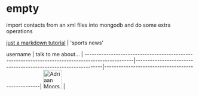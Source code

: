 # empty
import contacts from an xml files into mongodb and do some extra operations

[just a markdown tutorial](http://espn.go.com/)  | 'sports news' 

 username                                                       | talk to me about...                               |
--------------------------------------------------------------------------------------------------|----------------------------------------------------------------|---------------------------------------------------|
 <img src="https://avatars.githubusercontent.com/adriaanm"     height="50px" title="Adriaan Moors"/>        |
